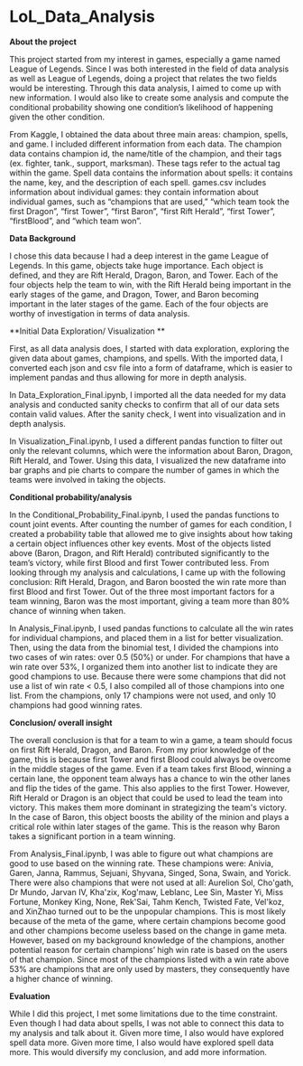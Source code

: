 # LoL_Data_Analysis

**About the project**

This project started from my interest in games, especially a game named League of Legends. Since I was both interested in the field of data analysis as well as League of Legends, doing a project that relates the two fields would be interesting. Through this data analysis, I aimed to come up with new information. I would also like to create some analysis and compute the conditional probability showing one condition’s likelihood of happening given the other condition. 

From Kaggle, I obtained the data about three main areas: champion, spells, and game. I included different information from each data. The champion data contains champion id, the name/title of the champion, and their tags (ex. fighter, tank., support, marksman). These tags refer to the actual tag within the game. Spell data contains the information about spells: it contains the name, key, and the description of each spell. games.csv includes information about individual games: they contain information about individual games, such as “champions that are used,” “which team took the first Dragon”, “first Tower”, “first Baron”, “first Rift Herald”, “first Tower”, “firstBlood”, and “which team won”. 

**Data Background**

I chose this data because I had a deep interest in the game League of Legends. In this game, objects take huge importance. Each object is defined, and they are Rift Herald, Dragon, Baron, and Tower. Each of the four objects help the team to win, with the Rift Herald being important in the early stages of the game, and Dragon, Tower, and Baron becoming important in the later stages of the game. Each of the four objects are worthy of investigation in terms of data analysis. 

**Initial Data Exploration/ Visualization **

First, as all data analysis does, I started with data exploration, exploring the given data about games, champions, and spells. With the imported data, I converted each json and csv file into a form of dataframe, which is easier to implement pandas and thus allowing for more in depth analysis.

In Data_Exploration_Final.ipynb, I imported all the data needed for my data analysis and conducted sanity checks to confirm that all of our data sets contain valid values. After the sanity check, I went into visualization and in depth analysis. 

In Visualization_Final.ipynb, I used a different pandas function to filter out only the relevant columns, which were the information about Baron, Dragon, Rift Herald, and Tower. Using this data, I visualized the new dataframe into bar graphs and pie charts to compare the number of games in which the teams were involved in taking the objects. 

**Conditional probability/analysis**

In the Conditional_Probability_Final.ipynb, I used the pandas functions to count joint events. After counting the number of games for each condition, I created a probability table that allowed me to give insights about how taking a certain object influences other key events. Most of the objects listed above (Baron, Dragon, and Rift Herald) contributed significantly to the team’s victory, while first Blood and first Tower contributed less. From looking through my analysis and calculations, I came up with the following conclusion: Rift Herald, Dragon, and Baron boosted the win rate more than first Blood and first Tower. Out of the three most important factors for a team winning, Baron was the most important, giving a team more than 80% chance of winning when taken. 

In Analysis_Final.ipynb, I used pandas functions to calculate all the win rates for individual champions, and placed them in a list for better visualization. Then, using the data from the binomial test, I divided the champions into two cases of win rates: over 0.5 (50%) or under. For champions that have a win rate over 53%, I organized them into another list to indicate they are good champions to use. Because there were some champions that did not use a list of win rate < 0.5, I also compiled all of those champions into one list. From the champions, only 17 champions were not used, and only 10 champions had good winning rates. 

**Conclusion/ overall insight**

The overall conclusion is that for a team to win a game, a team should focus on first Rift Herald, Dragon, and Baron. From my prior knowledge of the game, this is because first Tower and first Blood could always be overcome in the middle stages of the game. Even if a team takes first Blood, winning a certain lane, the opponent team always has a chance to win the other lanes and flip the tides of the game. This also applies to the first Tower. However, Rift Herald or Dragon is an object that could be used to lead the team into victory. This makes them more dominant in strategizing the team's victory. In the case of Baron, this object boosts the ability of the minion and plays a critical role within later stages of the game. This is the reason why Baron takes a significant portion in a team winning. 

From Analysis_Final.ipynb, I was able to figure out what champions are good to use based on the winning rate. These champions were: Anivia, Garen, Janna, Rammus, Sejuani, Shyvana, Singed, Sona, Swain, and Yorick. There were also champions that were not used at all: Aurelion Sol, Cho'gath, Dr Mundo, Jarvan IV, Kha'zix, Kog'maw, Leblanc, Lee Sin, Master Yi, Miss Fortune, Monkey King, None, Rek'Sai, Tahm Kench, Twisted Fate, Vel'koz, and XinZhao turned out to be the unpopular champions. This is most likely because of the meta of the game, where certain champions become good and other champions become useless based on the change in game meta. However, based on my background knowledge of the champions, another potential  reason for certain champions’ high win rate is based on the users of that champion. Since most of the champions listed with a win rate above 53% are champions that are only used by masters, they consequently have a higher chance of winning. 

**Evaluation**

While I did this project, I met some limitations due to the time constraint. Even though I had data about spells,  I was not able to connect this data to my analysis and talk about it. Given more time, I also would have explored spell data more. Given more time, I also would have explored spell data more. This would diversify my conclusion, and add more information.  


